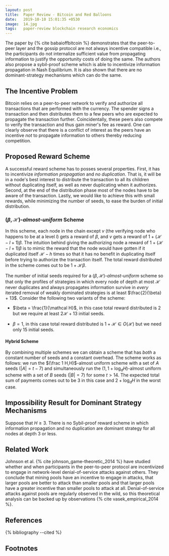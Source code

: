 ```yaml
---
layout: post
title:  Paper Review - Bitcoin and Red Balloons
date:   2019-10-10 15:01:35 +0530
image:  14.jpg
tags:   paper-review blockchain research economics
---
```

The paper by {% cite babaioffbitcoin %} demonstrates that the peer-to-peer layer and the gossip
protocol are not always incentive compatible i.e., the participants do
not internalize sufficient value from propagating information to justify
the opportunity costs of doing the same. The authors also propose a
sybil-proof scheme which is able to incentivize information propagation
in Nash Equilibrium. It is also shown that there are no
dominant-strategy mechanisms which can do the same.

The Incentive Problem
---------------------

Bitcoin relies on a peer-to-peer network to verify and authorize all
transactions that are performed with the currency. The spender signs a
transaction and then distributes them to a few peers who are expected to
propagate the transaction further. Coincidentally, these peers also
compete to verify the transaction and thus gain miner's fee as reward.
One can clearly observe that there is a conflict of interest as the
peers have an incentive *not* to propagate information to others thereby
reducing competition.

Proposed Reward Scheme
----------------------

A successful reward scheme has to posses several properties. First, it
has to incentivize *information propagation* and *no duplication*. That
is, it will be in a node's best interest to distribute the transaction
to all its children without duplicating itself, as well as never
duplicating when it authorizes. Second, at the end of the distribution
phase most of the nodes have to be aware of the transaction. Lastly, we
would like to achieve this with small rewards, while minimizing the
number of seeds, to ease the burden of initial distribution.

### $(\beta, \mathcal H)$-*almost-uniform* Scheme

In this scheme, each node in the chain except $v$ (the verifying node
who happens to be at a level $l$) gets a reward of $\beta$, and $v$ gets
a reward of $1+(\mathcal H-l+1)\beta$. The intuition behind giving the
authorizing node a reward of $1+(\mathcal H-l+1)\beta$ is to mimic the
reward that the node would have gotten if it duplicated itself
$\mathcal H-h$ times so that it has no benefit in duplicating itself
before trying to authorize the transaction itself. The total reward
distributed in the scheme comes out to be $1+\mathcal H \beta$.

The number of initial seeds required for a
$(\beta, \mathcal H)$-*almost-uniform* scheme so that only the profiles
of strategies in which every node of depth at most $\mathcal H$ never
duplicates and always propagates information survive in *every* iterated
removal of weakly dominated strategies is at least
$\frac{2}{\beta} + 13$. Consider the following two variants of the
scheme:

-   $\beta = \frac{1}{\mathcal H}$, in this case total reward
    distributed is $2$ but we require at least $2\mathcal H + 13$
    initial seeds.

-   $\beta = 1$, in this case total reward distributed is
    $1+\mathcal H \in O(\mathcal H)$ but we need only $15$ initial
    seeds.

#### Hybrid Scheme

By combining multiple schemes we can obtain a scheme that has *both* a
constant number of seeds and a constant overhead. The scheme works as
follows: we run the $(\frac 1 H,H)$-almost uniform scheme with a set of
$A$ seeds ($|A|=t-7$) and simultaneously run the $(1,1+\log_d H)$-almost
uniform scheme with a set of $B$ seeds ($|B|=7$) for some $t > 14$. The
expected total sum of payments comes out to be $3$ in this case and
$2+\log_d H$ in the worst case.

Impossibility Result for Dominant Strategy Mechanisms
-----------------------------------------------------

Suppose that $H\geq 3$. There is no Sybil-proof reward scheme in which
information propagation and no duplication are dominant strategy for all
nodes at depth $3$ or less.

Related Work
------------

Johnson et al. {% cite johnson_game-theoretic_2014 %} have studied whether and
when participants in the peer-to-peer protocol are incentivized to
engage in network-level denial-of-service attacks against others. They
conclude that mining pools have an incentive to engage in attacks, that
larger pools are better to attack than smaller pools and that larger
pools have a greater incentive than smaller pools to attack at all.
Denial-of-service attacks against pools are regularly observed in the
wild, so this theoretical analysis can be backed up by observations {% cite
vasek_empirical_2014 %}.

References  
----------

{% bibliography --cited %}

Footnotes
---------

[^1]: Not to be confused with computer networking

[^2]: Anecdotally, the first block of Bitcoin included a reference to
    reserve bank's failure